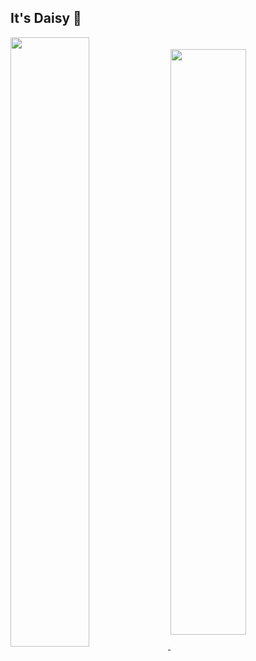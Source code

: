 ## It's Daisy 🌼

<a href="https://github.com/Jeong-minji/github-readme-stats">
  <img width="50%" align="center" src="https://github-readme-stats.vercel.app/api?username=Jeong-minji&hide=stars&show_icons=true&theme=gruvbox&bg_color=whiteg" />
</a>
<a href="https://github.com/Jeong-minji/github-readme-status">
  <img width="49%" align="center" src="https://github-readme-stats.vercel.app/api/top-langs/?username=Jeong-minji&layout=compact" />
</a>


